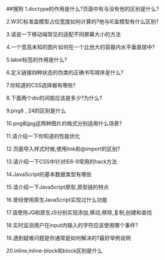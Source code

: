 ##搜狗
1.doctype的作用是什么?页面中有与没有他的区别是什么?

2.W3C标准盒模型占位宽度如何计算的?他与IE盒模型有什么区别?

3.请说一下移动端常见的适配不同屏幕大小的方法

4.一个宽高未知的图片如何在一个比他大的容器内水平垂直居中?

5.label标签的作用是什么?

6.定义链接四种状态的伪类的正确书写顺序是什么?

7.你知道的CSS选择器有哪些?

8.下面两个div的间距应该是多少?为什么?
<div style='margin:5px'></div>
<div style='margin:10px'></div>

9.png8 , 24的区别是什么

10.png和jpg这两种图片的格式分别适用什么场景?

11.请介绍一下你知道的性能优化

12.页面导入样式时候,使用link和@import的区别?

13.请介绍一下CSS中针对IE6-9常用的hack方法

14.JavaScript的基本数据类型有哪些

15.请介绍一下JavaScript原型,原型链的特点

16.曾经使用原生JavaScript实现过什么功能

17.请使用JQ和原生JS分别实现添加,移动,移除,复制,创建和查找

18.实时监测用户在input内输入的字符应该使用哪个事件?

19.遇到疑难问题是你通常是如何解决的?最好举例说明

20.inline,inline-block和block区别是什么
